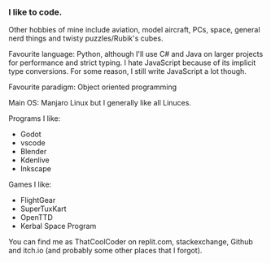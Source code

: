 ### I like to code.

Other hobbies of mine include aviation, model aircraft, PCs, space, general nerd things and twisty puzzles/Rubik's cubes.

Favourite language:
Python, although I'll use C# and Java on larger projects for performance and strict typing. I hate JavaScript because of its implicit type conversions. For some reason, I still write JavaScript a lot though.

Favourite paradigm:
Object oriented programming

Main OS:
Manjaro Linux but I generally like all Linuces.

Programs I like:
- Godot
- vscode
- Blender
- Kdenlive
- Inkscape

Games I like:
- FlightGear
- SuperTuxKart
- OpenTTD
- Kerbal Space Program

You can find me as ThatCoolCoder on replit.com, stackexchange, Github and itch.io (and probably some other places that I forgot).
